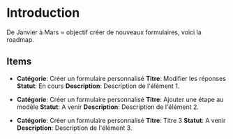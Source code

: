 # Introduction

De Janvier à Mars = objectif créer de nouveaux formulaires, voici la roadmap.

## Items

- **Catégorie**: Créer un formulaire personnalisé
  **Titre**: Modifier les réponses
  **Statut**: En cours
  **Description**: Description de l'élément 1.

- **Catégorie**: Créer un formulaire personnalisé
  **Titre**: Ajouter une étape au modèle
  **Statut**: A venir
  **Description**: Description de l'élément 2.

- **Catégorie**: Créer un formulaire personnalisé
  **Titre**: Titre 3
  **Statut**: A venir
  **Description**: Description de l'élément 3.
